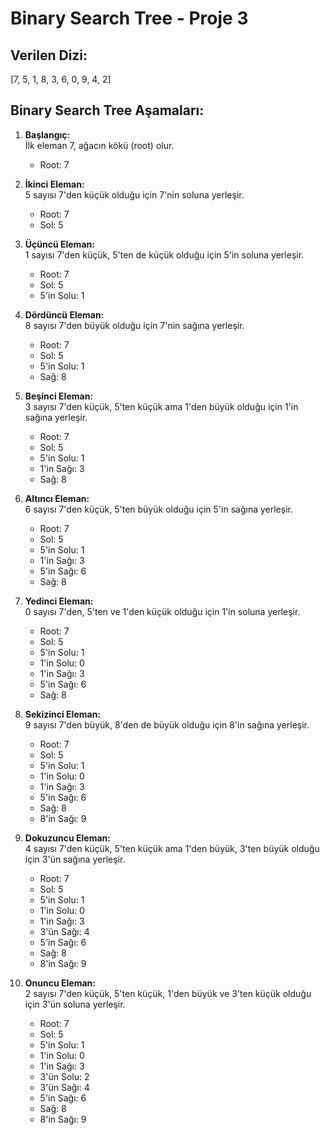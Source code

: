 # Binary Search Tree - Proje 3

## Verilen Dizi:
[7, 5, 1, 8, 3, 6, 0, 9, 4, 2]

## Binary Search Tree Aşamaları:

1. **Başlangıç:**  
   İlk eleman 7, ağacın kökü (root) olur.  
   - Root: 7

2. **İkinci Eleman:**  
   5 sayısı 7'den küçük olduğu için 7'nin soluna yerleşir.  
   - Root: 7  
   - Sol: 5

3. **Üçüncü Eleman:**  
   1 sayısı 7'den küçük, 5'ten de küçük olduğu için 5'in soluna yerleşir.  
   - Root: 7  
   - Sol: 5  
   - 5'in Solu: 1

4. **Dördüncü Eleman:**  
   8 sayısı 7'den büyük olduğu için 7'nin sağına yerleşir.  
   - Root: 7  
   - Sol: 5  
   - 5'in Solu: 1  
   - Sağ: 8

5. **Beşinci Eleman:**  
   3 sayısı 7'den küçük, 5'ten küçük ama 1'den büyük olduğu için 1'in sağına yerleşir.  
   - Root: 7  
   - Sol: 5  
   - 5'in Solu: 1  
   - 1'in Sağı: 3  
   - Sağ: 8

6. **Altıncı Eleman:**  
   6 sayısı 7'den küçük, 5'ten büyük olduğu için 5'in sağına yerleşir.  
   - Root: 7  
   - Sol: 5  
   - 5'in Solu: 1  
   - 1'in Sağı: 3  
   - 5'in Sağı: 6  
   - Sağ: 8

7. **Yedinci Eleman:**  
   0 sayısı 7'den, 5'ten ve 1'den küçük olduğu için 1'in soluna yerleşir.  
   - Root: 7  
   - Sol: 5  
   - 5'in Solu: 1  
   - 1'in Solu: 0  
   - 1'in Sağı: 3  
   - 5'in Sağı: 6  
   - Sağ: 8

8. **Sekizinci Eleman:**  
   9 sayısı 7'den büyük, 8'den de büyük olduğu için 8'in sağına yerleşir.  
   - Root: 7  
   - Sol: 5  
   - 5'in Solu: 1  
   - 1'in Solu: 0  
   - 1'in Sağı: 3  
   - 5'in Sağı: 6  
   - Sağ: 8  
   - 8'in Sağı: 9

9. **Dokuzuncu Eleman:**  
   4 sayısı 7'den küçük, 5'ten küçük ama 1'den büyük, 3'ten büyük olduğu için 3'ün sağına yerleşir.  
   - Root: 7  
   - Sol: 5  
   - 5'in Solu: 1  
   - 1'in Solu: 0  
   - 1'in Sağı: 3  
   - 3'ün Sağı: 4  
   - 5'in Sağı: 6  
   - Sağ: 8  
   - 8'in Sağı: 9

10. **Onuncu Eleman:**  
    2 sayısı 7'den küçük, 5'ten küçük, 1'den büyük ve 3'ten küçük olduğu için 3'ün soluna yerleşir.  
    - Root: 7  
    - Sol: 5  
    - 5'in Solu: 1  
    - 1'in Solu: 0  
    - 1'in Sağı: 3  
    - 3'ün Solu: 2  
    - 3'ün Sağı: 4  
    - 5'in Sağı: 6  
    - Sağ: 8  
    - 8'in Sağı: 9


